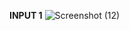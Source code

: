  **INPUT 1**
![Screenshot (12)](https://user-images.githubusercontent.com/94208436/143188904-2ef097eb-f603-420b-a6bd-391b1ad783d8.png)
